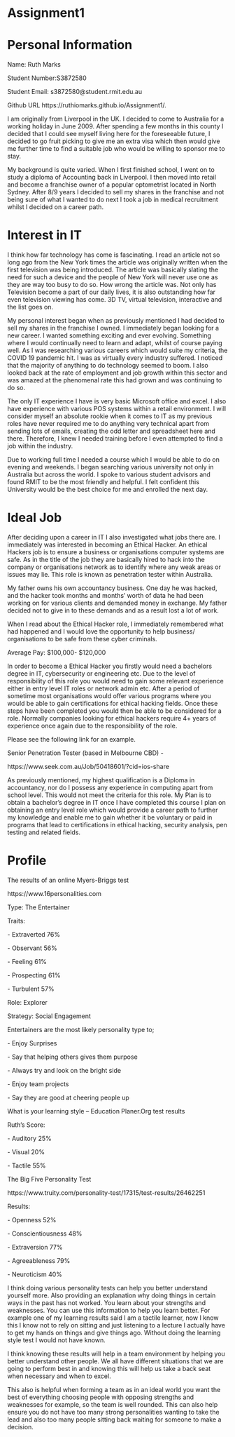 # Assignment1
<!DOCTYPE html>
<html>
<head>
<title>Introduction to Information Technology</title>

<h1>Personal Information</h1>
<p>Name: Ruth Marks</p>
<p>Student Number:S3872580</p>
<p>Student Email: s3872580@student.rmit.edu.au</p>
<p>Github URL https://ruthiomarks.github.io/Assignment1/.</p>

<p>I am originally from Liverpool in the UK. I decided to come to Australia for a working holiday in June 2009. After spending a few months in this county I decided that I could see myself living here for the foreseeable future, I decided to go fruit picking to give me an extra visa which then would give me further time to find a suitable job who would be willing to sponsor me to stay. <p>
<p>My background is quite varied. When I first finished school, I went on to study a diploma of Accounting back in Liverpool. I then moved into retail and become a franchise owner of a popular optometrist located in North Sydney. After 8/9 years I decided to sell my shares in the franchise and not being sure of what I wanted to do next I took a job in medical recruitment whilst I decided on a career path. <p>

<h1>Interest in IT</h1>
<p>I think how far technology has come is fascinating. I read an article not so long ago from the New York times the article was originally written when the first television was being introduced. The article was basically slating the need for such a device and the people of New York will never use one as they are way too busy to do so. How wrong the article was. Not only has Television become a part of our daily lives, it is also outstanding how far even television viewing has come. 3D TV, virtual television, interactive and the list goes on. <p>
<p>My personal interest began when as previously mentioned I had decided to sell my shares in the franchise I owned. I immediately began looking for a new career. I wanted something exciting and ever evolving. Something where I would continually need to learn and adapt, whilst of course paying well. As I was researching various careers which would suite my criteria, the COVID 19 pandemic hit. I was as virtually every industry suffered. I noticed that the majority of anything to do technology seemed to boom. I also looked back at the rate of employment and job growth within this sector and was amazed at the phenomenal rate this had grown and was continuing to do so. <p>
<p>The only IT experience I have is very basic Microsoft office and excel. I also have experience with various POS systems within a retail environment. I will consider myself an absolute rookie when it comes to IT as my previous roles have never required me to do anything very technical apart from sending lots of emails, creating the odd letter and spreadsheet here and there. Therefore, I knew I needed training before I even attempted to find a job within the industry. <p>
<p>Due to working full time I needed a course which I would be able to do on evening and weekends. I began searching various university not only in Australia but across the world. I spoke to various student advisors and found RMIT to be the most friendly and helpful. I felt confident this University would be the best choice for me and enrolled the next day. <p>

<h1>Ideal Job</h1>
<p>After deciding upon a career in IT I also investigated what jobs there are. I immediately was interested in becoming an Ethical Hacker. An ethical Hackers job is to ensure a business or organisations computer systems are safe. As in the title of the job they are basically hired to hack into the company or organisations network as to identify where any weak areas or issues may lie. This role is known as penetration tester within Australia. <p>
<p>My father owns his own accountancy business. One day he was hacked, and the hacker took months and months’ worth of data he had been working on for various clients and demanded money in exchange. My father decided not to give in to these demands and as a result lost a lot of work. <p>
<p>When I read about the Ethical Hacker role, I immediately remembered what had happened and I would love the opportunity to help business/ organisations to be safe from these cyber criminals. <p>
<p>Average Pay: $100,000- $120,000<p>
<p>In order to become a Ethical Hacker you firstly would need a bachelors degree in IT, cybersecurity or engineering etc. Due to the level of responsibility of this role you would need to gain some relevant experience either in entry level IT roles or network admin etc. After a period of sometime most organisations would offer various programs where you would be able to gain certifications for ethical hacking fields. Once these steps have been completed you would then be able to be considered for a role. Normally companies looking for ethical hackers require 4+ years of experience once again due to the responsibility of the role. <p>
<p>Please see the following link for an example.<p>
<p>Senior Penetration Tester (based in Melbourne CBD) -<p>
<p>https://www.seek.com.au/Job/50418601/?cid=ios-share<p>
<p>As previously mentioned, my highest qualification is a Diploma in accountancy, nor do I possess any experience in computing apart from school level. This would not meet the criteria for this role. My Plan is to obtain a bachelor’s degree in IT once I have completed this course I plan on obtaining an entry level role which would provide a career path to further my knowledge and enable me to gain whether it be voluntary or paid in programs that lead to certifications in ethical hacking, security analysis, pen testing  and related fields. <p>
<h1>Profile</h1>
<p>The results of an online Myers-Briggs test<p>
<p>https://www.16personalities.com<p>
<p>Type: The Entertainer<p>
<p>Traits: <p>
<p>-	Extraverted 76%<p>
<p>-	Observant   56%<p>
<p>-	Feeling 61%<p>
<p>-	Prospecting 61%<p>
<p>-	Turbulent 57%<p>
<p>Role: Explorer<p>
<p>Strategy: Social Engagement<p>
<p>Entertainers are the most likely personality type to;<p>
<p>-	Enjoy Surprises<p>
<p>-	Say that helping others gives them purpose<p>
<p>-	Always try and look on the bright side<p>
<p>-	Enjoy team projects<p>
<p>-	Say they are good at cheering people up<p>
<p>What is your learning style – Education Planer.Org test results<p>
<p>Ruth’s Score:<p>
<p>-	Auditory 25%<p>
<p>-	Visual 20%<p>
<p>-	Tactile 55%<p>
<p>The Big Five Personality Test <p>
<p>https://www.truity.com/personality-test/17315/test-results/26462251<p>
<p>Results:<p>
<p>-	Openness 52%<p>
<p>-	Conscientiousness 48%<p>
<p>-	Extraversion 77%<p>
<p>-	Agreeableness 79%<p>
<p>-	Neuroticism 40% <p>
<p>I think doing various personality tests can help you better understand yourself more. Also providing an explanation why doing things in certain ways in the past has not worked. You learn about your strengths and weaknesses. You can use this information to help you learn better. For example one of my learning results said I am a tactile learner, now I know this I know not to rely on sitting and just listening to a lecture I actually have to get my hands on things and give things ago. Without doing the learning style test I would not have known. <p>
<p>I think knowing these results will help in a team environment by helping you better understand other people. We all have different situations that we are going to perform best in and knowing this will help us take a back seat when necessary and when to excel. <p>
<p>This also is helpful when forming a team as in an ideal world you want the best of everything choosing people with opposing strengths and weaknesses for example, so the team is well rounded. This can also help ensure you do not have too many strong personalities wanting to take the lead and also too many people sitting back waiting for someone to make a decision. <p>




